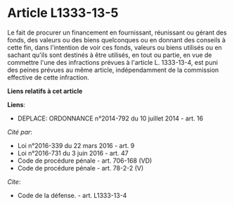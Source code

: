 # Article L1333-13-5

Le fait de procurer un financement en fournissant, réunissant ou gérant des fonds, des valeurs ou des biens quelconques ou en
donnant des conseils à cette fin, dans l'intention de voir ces fonds, valeurs ou biens utilisés ou en sachant qu'ils sont
destinés à être utilisés, en tout ou partie, en vue de commettre l'une des infractions prévues à l'article L. 1333-13-4, est
puni des peines prévues au même article, indépendamment de la commission effective de cette infraction.

**Liens relatifs à cet article**

**Liens**:

  - DEPLACE: ORDONNANCE n°2014-792 du 10 juillet 2014 - art. 16

_Cité par_:

  - Loi n°2016-339 du 22 mars 2016 - art. 9
  - Loi n°2016-731 du 3 juin 2016 - art. 47
  - Code de procédure pénale - art. 706-168 (VD)
  - Code de procédure pénale - art. 78-2-2 (V)

_Cite_:

  - Code de la défense. - art. L1333-13-4
